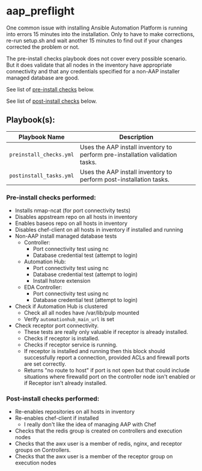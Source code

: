 # aap_preflight

One common issue with installing Ansible Automation Platform is running into errors 15 minutes into the installation.  Only to have to make corrections, re-run setup.sh and wait another 15 minutes to find out if your changes corrected the problem or not.

The pre-install checks playbook does not cover every possible scenario.  But it does validate that all nodes in the inventory have appropriate connectivity and that any credentials specified for a non-AAP installer managed database are good.

See list of [pre-install checks](#pre-install-checks-performed) below.

See list of [post-install checks](#post-install-checks-performed) below.

## Playbook(s):

| Playbook Name| Description |
|---|---|
| `preinstall_checks.yml` | Uses the AAP install inventory to perform pre-installation validation tasks. |
| `postinstall_tasks.yml` | Uses the AAP install inventory to perform post-installation tasks. |


### Pre-install checks performed:

- Installs nmap-ncat (for port connectivity tests)
- Disables appstream repo on all hosts in inventory
- Enables baseos repo on all hosts in inventory
- Disables chef-client on all hosts in inventory if installed and running
- Non-AAP install managed database tests
  - Controller:
    - Port connectivity test using nc
    - Database credential test (attempt to login)
  - Automation Hub:
    - Port connectivity test using nc
    - Database credential test (attempt to login)
    - Install hstore extension
  - EDA Controller:
    - Port connectivity test using nc
    - Database credential test (attempt to login)
- Check if Automation Hub is clustered
  - Check all all nodes have /var/lib/pulp mounted
  - Verify `automationhub_main_url` is set
- Check receptor port connectivity.
  - These tests are really only valuable if receptor is already installed.
  - Checks if receptor is installed.
  - Checks if receptor service is running.
  - If receptor is installed and running then this block should successfully report a connection, provided ACLs and firewall ports are set correctly.
  - Returns "no route to host" if port is not open but that could include situations where firewalld port on the controller node isn't enabled or if Receptor isn't already installed.


### Post-install checks performed:

- Re-enables repositories on all hosts in inventory
- Re-enables chef-client if installed
  - I really don't like the idea of managing AAP with Chef
- Checks that the redis group is created on controllers and execution nodes
- Checks that the awx user is a member of redis, nginx, and receptor groups on Controllers.
- Checks that the awx user is a member of the receptor group on execution nodes